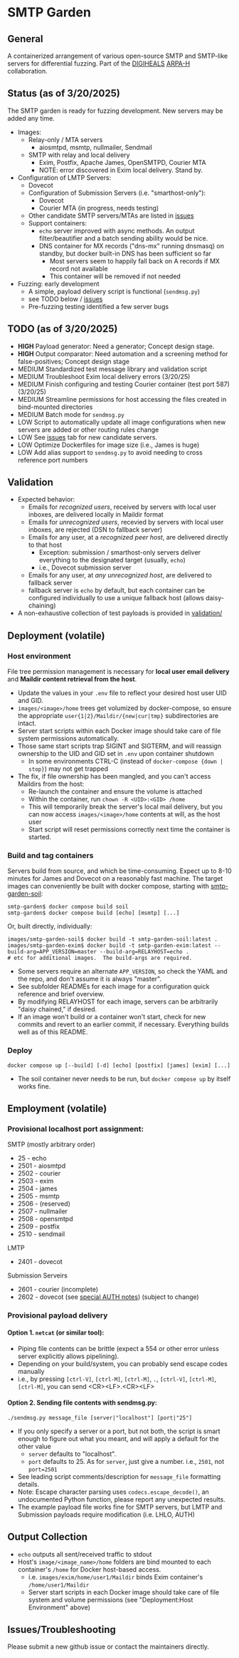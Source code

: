 # SMTP Garden

## General

A containerized arrangement of various open-source SMTP and SMTP-like servers for differential fuzzing.  Part of the [DIGIHEALS](https://github.com/narfindustries/digiheals-public) [ARPA-H](https://arpa-h.gov/) collaboration.

## Status (as of 3/20/2025)
The SMTP garden is ready for fuzzing development.  New servers may be added any time.
- Images:
  - Relay-only / MTA servers
    - aiosmtpd, msmtp, nullmailer, Sendmail
  - SMTP with relay and local delivery
    - Exim, Postfix, Apache James, OpenSMTPD, Courier MTA
    - NOTE: error discovered in Exim local delivery. Stand by.
- Configuration of LMTP Servers:
    - Dovecot
  - Configuration of Submission Servers (i.e. "smarthost-only"):
    - Dovecot
    - Courier MTA (in progress, needs testing)
  - Other candidate SMTP servers/MTAs are listed in [issues](https://github.com/kenballus/smtp-garden/issues)
  - Support containers:
    - `echo` server improved with async methods.  An output filter/beautifier and a batch sending ability would be nice.
    - DNS container for MX records ("dns-mx" running dnsmasq) on standby, but docker built-in DNS has been sufficient so far
      - Most servers seem to happily fall back on A records if MX record not available
      - This container will be removed if not needed
- Fuzzing: early development
  - A simple, payload delivery script is functional (`sendmsg.py`)
  - see TODO below / [issues](https://github.com/kenballus/smtp-garden/issues)
  - Pre-fuzzing testing identified a few server bugs

## TODO (as of 3/20/2025)
- __HIGH__ Payload generator: Need a generator; Concept design stage.
- __HIGH__ Output comparator: Need automation and a screening method for false-positives; Concept design stage
- MEDIUM Standardized test message library and validation script
- MEDIUM Troubleshoot Exim local delivery errors (3/20/25)
- MEDIUM Finish configuring and testing Courier container (test port 587) (3/20/25)
- MEDIUM Streamline permissions for host accessing the files created in bind-mounted directories
- MEDIUM Batch mode for `sendmsg.py`
- LOW Script to automatically update all image configurations when new servers are added or other routing rules change
- LOW See [issues](https://github.com/kenballus/smtp-garden/issues) tab for new candidate servers.
- LOW Optimize Dockerfiles for image size (i.e., James is huge)
- LOW Add alias support to `sendmsg.py` to avoid needing to cross reference port numbers

## Validation
- Expected behavior:
  - Emails for *recognized users*, received by servers with local user inboxes, are delivered locally in Maildir format
  - Emails for *unrecognized users*, recevied by servers with local user inboxes, are rejected (DSN to fallback server)
  - Emails for any user, at a *recognized peer host*, are delivered directly to that host
    - Exception: submission / smarthost-only servers deliver everything to the designated target (usually, `echo`)
    - i.e., Dovecot submission server
  - Emails for any user, at *any unrecognized host*, are delivered to fallback server
  - fallback server is `echo` by default, but each container can be configured individually to use a unique fallback host (allows daisy-chaining)
- A non-exhaustive collection of test payloads is provided in [validation/](validation)

## Deployment (volatile)

### Host environment

File tree permission management is necessary for __local user email delivery__ and __Maildir content retrieval from the host__.
- Update the values in your `.env` file to reflect your desired host user UID and GID.
- `images/<image>/home` trees get volumized by docker-compose, so ensure the appropriate `user{1|2}/Maildir/{new|cur|tmp}` subdirectories are intact.
- Server start scripts within each Docker image should take care of file system permissions automatically.
- Those same start scripts trap SIGINT and SIGTERM, and will reassign ownership to the UID and GID set in `.env` upon container shutdown
  - In some environments CTRL-C (instead of `docker-compose {down | stop}`) may not get trapped
- The fix, if file ownership has been mangled, and you can't access Maildirs from the host:
  - Re-launch the container and ensure the volume is attached
  - Within the container, run `chown -R <UID>:<GID> /home`
  - This will temporarily break the server's local mail delivery, but you can now access `images/<image>/home` contents at will, as the host user
  - Start script will reset permissions correctly next time the container is started.

### Build and tag containers

Servers build from source, and which be time-consuming.  Expect up to 8-10 minutes for James and Dovecot on a reasonably fast machine.  The target images can conveniently be built with docker compose, starting with [smtp-garden-soil](images/smtp-garden-soil):
```
smtp-garden$ docker compose build soil
smtp-garden$ docker compose build [echo] [msmtp] [...]
```
Or, built directly, individually:
```
images/smtp-garden-soil$ docker build -t smtp-garden-soil:latest .
images/smtp-garden-exim$ docker build -t smtp-garden-exim:latest --build-arg=APP_VERSION=master --build-arg=RELAYHOST=echo .
# etc for additional images.  The build-args are required.
```

- Some servers require an alternate `APP_VERSION`, so check the YAML and the repo, and don't assume it is always "master".
- See subfolder READMEs for each image for a configuration quick reference and brief overview.
- By modifying RELAYHOST for each image, servers can be arbitrarily "daisy chained," if desired.
- If an image won't build or a container won't start, check for new commits and revert to an earlier commit, if necessary.  Everything builds well as of this README.

### Deploy

```
docker compose up [--build] [-d] [echo] [postfix] [james] [exim] [...]
```
- The soil container never needs to be run, but `docker compose up` by itself works fine.

## Employment (volatile)
### Provisional localhost port assignment:
SMTP (mostly arbitrary order)
- 25 - echo
- 2501 - aiosmtpd 
- 2502 - courier
- 2503 - exim
- 2504 - james
- 2505 - msmtp
- 2506 - (reserved)
- 2507 - nullmailer
- 2508 - opensmtpd
- 2509 - postfix
- 2510 - sendmail

LMTP
- 2401 - dovecot

Submission Serveirs
- 2601 - courier (incomplete)
- 2602 - dovecot (see [special AUTH notes](images/dovecot))
(subject to change)

### Provisional payload delivery

#### Option 1. `netcat` (or similar tool): 
- Piping file contents can be brittle (expect a 554 or other error unless server explicitly allows pipelining).
- Depending on your build/system, you can probably send escape codes manually
- i.e., by pressing `[ctrl-V]`, `[ctrl-M]`, `[ctrl-M]`, `.`, `[ctrl-V]`, `[ctrl-M]`, `[ctrl-M]`, you can send \<CR>\<LF>.\<CR>\<LF>

#### Option 2. Sending file contents with sendmsg.py:

```
./sendmsg.py message_file [server|"localhost"] [port|"25"]
```
- If you only specify a server or a port, but not both, the script is smart enough to figure out what you meant, and will apply a default for the other value
  - `server` defaults to "localhost".
  - `port` defaults to 25. As for `server`, just give a number. i.e., `2501`, not `port=2501`
- See leading script comments/description for `message_file` formatting details.
- Note: Escape character parsing uses `codecs.escape_decode()`, an undocumented Python function, please report any unexpected results.
- The example payload file works fine for SMTP servers, but LMTP and Submission payloads require modification (i.e. LHLO, AUTH)

## Output Collection
- `echo` outputs all sent/received traffic to stdout
- Host's `image/<image_name>/home` folders are bind mounted to each container's `/home` for Docker host-based access.
  - i.e. `images/exim/home/user1/Maildir` binds Exim container's `/home/user1/Maildir`
  - Server start scripts in each Docker image should take care of file system and volume permissions (see "Deployment:Host Environment" above)

## Issues/Troubleshooting
Please submit a new github issue or contact the maintainers directly.
